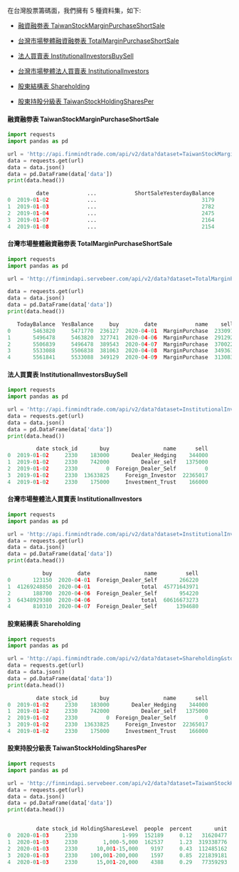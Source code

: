 在台灣股票籌碼面，我們擁有 5 種資料集，如下:


- [融資融劵表 TaiwanStockMarginPurchaseShortSale](https://finmind.github.io/tutor/TaiwanMarket/Chip/#taiwanstockmarginpurchaseshortsale)

- [台灣市場整體融資融劵表 TotalMarginPurchaseShortSale](https://finmind.github.io/tutor/TaiwanMarket/Chip/#totalmarginpurchaseshortsale)

- [法人買賣表 InstitutionalInvestorsBuySell](https://finmind.github.io/tutor/TaiwanMarket/Chip/#institutionalinvestorsbuysell)

- [台灣市場整體法人買賣表 InstitutionalInvestors](https://finmind.github.io/tutor/TaiwanMarket/Chip/#institutionalinvestors)

- [股東結構表 Shareholding](https://finmind.github.io/tutor/TaiwanMarket/Chip/#shareholding)

- [股東持股分級表 TaiwanStockHoldingSharesPer](https://finmind.github.io/tutor/TaiwanMarket/Chip/#taiwanstockholdingsharesper)

#### 融資融劵表 TaiwanStockMarginPurchaseShortSale

```python
import requests
import pandas as pd

url = 'http://api.finmindtrade.com/api/v2/data?dataset=TaiwanStockMarginPurchaseShortSale&stock_id=2330&date=2019-01-01'
data = requests.get(url)
data = data.json()
data = pd.DataFrame(data['data'])
print(data.head())

         date            ...            ShortSaleYesterdayBalance
0  2019-01-02            ...                                 3179
1  2019-01-03            ...                                 2782
2  2019-01-04            ...                                 2475
3  2019-01-07            ...                                 2164
4  2019-01-08            ...                                 2154
```

#### 台灣市場整體融資融劵表 TotalMarginPurchaseShortSale

```python
import requests
import pandas as pd

url = 'http://finmindapi.servebeer.com/api/v2/data?dataset=TotalMarginPurchaseShortSale&date=2020-04-01'

data = requests.get(url)
data = data.json()
data = pd.DataFrame(data['data'])
print(data.head())

   TodayBalance  YesBalance     buy        date            name    sell
0       5463820     5471770  236127  2020-04-01  MarginPurchase  233091
1       5496478     5463820  327741  2020-04-06  MarginPurchase  291292
2       5506839     5496478  389543  2020-04-07  MarginPurchase  370022
3       5533088     5506838  381063  2020-04-08  MarginPurchase  349361
4       5561841     5533088  349129  2020-04-09  MarginPurchase  313083
```

#### 法人買賣表 InstitutionalInvestorsBuySell

```python
import requests
import pandas as pd

url = 'http://api.finmindtrade.com/api/v2/data?dataset=InstitutionalInvestorsBuySell&stock_id=2330&date=2019-01-01'
data = requests.get(url)
data = data.json()
data = pd.DataFrame(data['data'])
print(data.head())

         date stock_id       buy                 name      sell
0  2019-01-02     2330    183000       Dealer_Hedging    344000
1  2019-01-02     2330    742000          Dealer_self   1375000
2  2019-01-02     2330         0  Foreign_Dealer_Self         0
3  2019-01-02     2330  13633825     Foreign_Investor  22365017
4  2019-01-02     2330    175000     Investment_Trust    166000
```

#### 台灣市場整體法人買賣表 InstitutionalInvestors

```python
import requests
import pandas as pd

url = 'http://api.finmindtrade.com/api/v2/data?dataset=InstitutionalInvestors&stock_id=2330&date=2020-04-01'
data = requests.get(url)
data = data.json()
data = pd.DataFrame(data['data'])
print(data.head())

           buy        date                 name         sell
0       123150  2020-04-01  Foreign_Dealer_Self       266220
1  41269248850  2020-04-01                total  45771643971
2       188700  2020-04-06  Foreign_Dealer_Self       954220
3  64348929380  2020-04-06                total  60616673273
4       810310  2020-04-07  Foreign_Dealer_Self      1394680
```

#### 股東結構表 Shareholding

```python
import requests
import pandas as pd

url = 'http://api.finmindtrade.com/api/v2/data?dataset=Shareholding&stock_id=2330&date=2019-01-01'
data = requests.get(url)
data = data.json()
data = pd.DataFrame(data['data'])
print(data.head())

         date stock_id       buy                 name      sell
0  2019-01-02     2330    183000       Dealer_Hedging    344000
1  2019-01-02     2330    742000          Dealer_self   1375000
2  2019-01-02     2330         0  Foreign_Dealer_Self         0
3  2019-01-02     2330  13633825     Foreign_Investor  22365017
4  2019-01-02     2330    175000     Investment_Trust    166000
```

#### 股東持股分級表 TaiwanStockHoldingSharesPer

```python
import requests
import pandas as pd

url = 'http://finmindapi.servebeer.com/api/v2/data?dataset=TaiwanStockHoldingSharesPer&stock_id=2330&date=2020-01-01'
data = requests.get(url)
data = data.json()
data = pd.DataFrame(data['data'])
print(data.head())


         date stock_id HoldingSharesLevel  people  percent       unit
0  2020-01-03     2330              1-999  152189     0.12   31620477
1  2020-01-03     2330        1,000-5,000  162537     1.23  319338776
2  2020-01-03     2330      10,001-15,000    9197     0.43  112485162
3  2020-01-03     2330    100,001-200,000    1597     0.85  221839181
4  2020-01-03     2330      15,001-20,000    4388     0.29   77359293
```